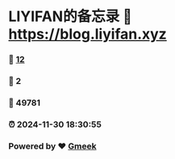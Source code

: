 # LIYIFAN的备忘录 :link: https://blog.liyifan.xyz 
### :page_facing_up: [12](https://blog.liyifan.xyz/tag.html) 
### :speech_balloon: 2 
### :hibiscus: 49781 
### :alarm_clock: 2024-11-30 18:30:55 
### Powered by :heart: [Gmeek](https://github.com/Meekdai/Gmeek)
